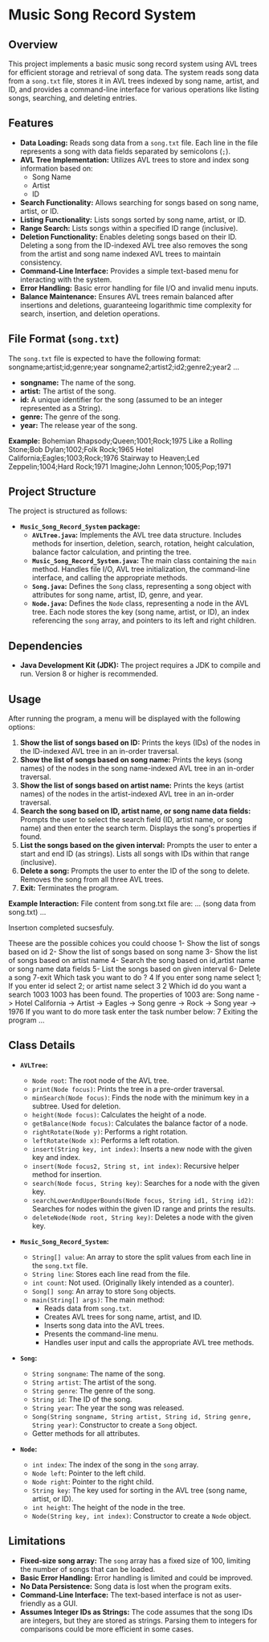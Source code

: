 # Music Song Record System

## Overview

This project implements a basic music song record system using AVL trees for efficient storage and retrieval of song data.  The system reads song data from a `song.txt` file, stores it in AVL trees indexed by song name, artist, and ID, and provides a command-line interface for various operations like listing songs, searching, and deleting entries.

## Features

*   **Data Loading:** Reads song data from a `song.txt` file.  Each line in the file represents a song with data fields separated by semicolons (`;`).
*   **AVL Tree Implementation:** Utilizes AVL trees to store and index song information based on:
    *   Song Name
    *   Artist
    *   ID
*   **Search Functionality:** Allows searching for songs based on song name, artist, or ID.
*   **Listing Functionality:**  Lists songs sorted by song name, artist, or ID.
*   **Range Search:**  Lists songs within a specified ID range (inclusive).
*   **Deletion Functionality:** Enables deleting songs based on their ID.  Deleting a song from the ID-indexed AVL tree also removes the song from the artist and song name indexed AVL trees to maintain consistency.
*   **Command-Line Interface:**  Provides a simple text-based menu for interacting with the system.
*   **Error Handling:** Basic error handling for file I/O and invalid menu inputs.
*   **Balance Maintenance:**  Ensures AVL trees remain balanced after insertions and deletions, guaranteeing logarithmic time complexity for search, insertion, and deletion operations.

## File Format (`song.txt`)

The `song.txt` file is expected to have the following format:
songname;artist;id;genre;year
songname2;artist2;id2;genre2;year2
...

*   **songname:** The name of the song.
*   **artist:** The artist of the song.
*   **id:** A unique identifier for the song (assumed to be an integer represented as a String).
*   **genre:** The genre of the song.
*   **year:** The release year of the song.

**Example:**
Bohemian Rhapsody;Queen;1001;Rock;1975
Like a Rolling Stone;Bob Dylan;1002;Folk Rock;1965
Hotel California;Eagles;1003;Rock;1976
Stairway to Heaven;Led Zeppelin;1004;Hard Rock;1971
Imagine;John Lennon;1005;Pop;1971

## Project Structure

The project is structured as follows:

*   **`Music_Song_Record_System` package:**
    *   **`AVLTree.java`:**  Implements the AVL tree data structure. Includes methods for insertion, deletion, search, rotation, height calculation, balance factor calculation, and printing the tree.
    *   **`Music_Song_Record_System.java`:**  The main class containing the `main` method.  Handles file I/O, AVL tree initialization, the command-line interface, and calling the appropriate methods.
    *   **`Song.java`:** Defines the `Song` class, representing a song object with attributes for song name, artist, ID, genre, and year.
    *   **`Node.java`:**  Defines the `Node` class, representing a node in the AVL tree. Each node stores the key (song name, artist, or ID), an index referencing the `song` array, and pointers to its left and right children.

## Dependencies

*   **Java Development Kit (JDK):** The project requires a JDK to compile and run. Version 8 or higher is recommended.


## Usage

After running the program, a menu will be displayed with the following options:

1.  **Show the list of songs based on ID:** Prints the keys (IDs) of the nodes in the ID-indexed AVL tree in an in-order traversal.
2.  **Show the list of songs based on song name:** Prints the keys (song names) of the nodes in the song name-indexed AVL tree in an in-order traversal.
3.  **Show the list of songs based on artist name:** Prints the keys (artist names) of the nodes in the artist-indexed AVL tree in an in-order traversal.
4.  **Search the song based on ID, artist name, or song name data fields:** Prompts the user to select the search field (ID, artist name, or song name) and then enter the search term.  Displays the song's properties if found.
5.  **List the songs based on the given interval:** Prompts the user to enter a start and end ID (as strings).  Lists all songs with IDs within that range (inclusive).
6.  **Delete a song:** Prompts the user to enter the ID of the song to delete.  Removes the song from all three AVL trees.
7.  **Exit:** Terminates the program.

**Example Interaction:**
File content from song.txt file are:
... (song data from song.txt) ...

Insertıon completed sucsesfuly.

Theese are the possible cohices you could choose
1- Show the list of songs based on id
2- Show the list of songs based on song name
3- Show the list of songs based on artist name
4- Search the song based on id,artist name or song name data fields
5- List the songs based on given interval
6- Delete a song
7-exit
Which task you want to do ?
4
If you enter song name select 1; If you enter id select 2; or artist name select 3
2
Which id do you want a search
1003
1003 has been found.
The properties of 1003 are:
Song name -> Hotel California -> Artist -> Eagles -> Song genre -> Rock -> Song year -> 1976
If you want to do more task enter the task number below:
7
Exiting the program …

## Class Details

*   **`AVLTree`:**
    *   `Node root`: The root node of the AVL tree.
    *   `print(Node focus)`: Prints the tree in a pre-order traversal.
    *   `minSearch(Node focus)`: Finds the node with the minimum key in a subtree. Used for deletion.
    *   `height(Node focus)`: Calculates the height of a node.
    *   `getBalance(Node focus)`: Calculates the balance factor of a node.
    *   `rightRotate(Node y)`: Performs a right rotation.
    *   `leftRotate(Node x)`: Performs a left rotation.
    *   `insert(String key, int index)`:  Inserts a new node with the given key and index.
    *   `insert(Node focus2, String st, int index)`:  Recursive helper method for insertion.
    *   `search(Node focus, String key)`: Searches for a node with the given key.
    *   `searchLowerAndUpperBounds(Node focus, String id1, String id2)`: Searches for nodes within the given ID range and prints the results.
    *   `deleteNode(Node root, String key)`: Deletes a node with the given key.

*   **`Music_Song_Record_System`:**
    *   `String[] value`: An array to store the split values from each line in the `song.txt` file.
    *   `String line`:  Stores each line read from the file.
    *   `int count`:  Not used.  (Originally likely intended as a counter).
    *   `Song[] song`:  An array to store `Song` objects.
    *   `main(String[] args)`:  The main method:
        *   Reads data from `song.txt`.
        *   Creates AVL trees for song name, artist, and ID.
        *   Inserts song data into the AVL trees.
        *   Presents the command-line menu.
        *   Handles user input and calls the appropriate AVL tree methods.

*   **`Song`:**
    *   `String songname`: The name of the song.
    *   `String artist`: The artist of the song.
    *   `String genre`: The genre of the song.
    *   `String id`: The ID of the song.
    *   `String year`: The year the song was released.
    *   `Song(String songname, String artist, String id, String genre, String year)`: Constructor to create a `Song` object.
    *   Getter methods for all attributes.

*   **`Node`:**
    *   `int index`: The index of the song in the `song` array.
    *   `Node left`: Pointer to the left child.
    *   `Node right`: Pointer to the right child.
    *   `String key`: The key used for sorting in the AVL tree (song name, artist, or ID).
    *   `int height`: The height of the node in the tree.
    *   `Node(String key, int index)`: Constructor to create a `Node` object.

## Limitations

*   **Fixed-size song array:** The `song` array has a fixed size of 100, limiting the number of songs that can be loaded.
*   **Basic Error Handling:** Error handling is limited and could be improved.
*   **No Data Persistence:** Song data is lost when the program exits.
*   **Command-Line Interface:** The text-based interface is not as user-friendly as a GUI.
*   **Assumes Integer IDs as Strings:**  The code assumes that the song IDs are integers, but they are stored as strings.  Parsing them to integers for comparisons could be more efficient in some cases.
